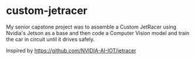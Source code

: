 # custom-jetracer
My senior capstone project was to assemble a Custom JetRacer using Nvidia's Jetson as a base and then code a Computer Vision model and train the car in circuit until it drives safely.

Inspired by https://github.com/NVIDIA-AI-IOT/jetracer
